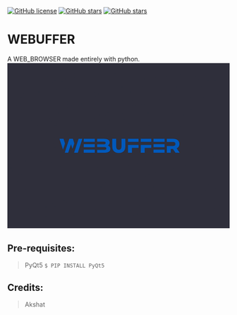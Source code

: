 [![GitHub license](https://img.shields.io/github/license/Akshat-unt/WEBUFFER?style=for-the-badge)](https://github.com/Akshat-unt/WEBUFFER/blob/main/LICENSE) [![GitHub stars](https://img.shields.io/github/stars/Akshat-unt/WEBUFFER?style=for-the-badge)](https://github.com/Akshat-unt/WEBUFFER/stargazers) [![GitHub stars](https://img.shields.io/github/stars/Akshat-unt/WEBUFFER?label=Contributors&style=for-the-badge)](https://github.com/Akshat-unt/WEBUFFER/stargazers)

# WEBUFFER

A WEB_BROWSER made entirely with python.
![Webuffer](splash.gif)

## Pre-requisites: 
  > PyQt5 ``$ PIP INSTALL PyQt5``

## Credits:
  > Akshat

